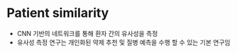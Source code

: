 # Patient similarity
* CNN 기반의 네트워크를 통해 환자 간의 유사성을 측정
* 유사성 측정 연구는 개인화된 약제 추천 및 질병 예측을 수행 할 수 있는 기본 연구임
